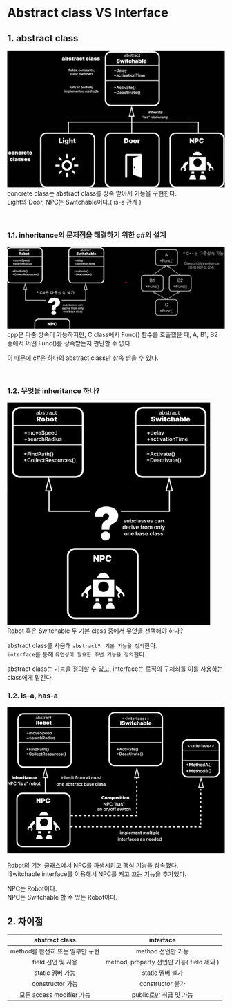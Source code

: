 # Abstract class VS Interface

## 1. abstract class
![alt text](Images/ab_interface/abstract_concrete.png)
concrete class는 abstract class를 상속 받아서 기능을 구현한다.</br>
Light와 Door, NPC는 Switchable이다.( is-a 관계 )</br>

</br>

### 1.1. inheritance의 문제점을 해결하기 위한 c#의 설계
![alt text](Images/ab_interface/inheritance_problem.png)
cpp은 다중 상속이 가능하지만, C class에서 Func() 함수를 호출했을 때, A, B1, B2 중에서 어떤 Func()를 상속받는지 판단할 수 없다.</br>

이 때문에 c#은 하나의 abstract class만 상속 받을 수 있다.</br>

</br>

### 1.2. 무엇을 inheritance 하나?
![alt text](Images/ab_interface/choice_interface_abstract.png)</br>
Robot 혹은 Switchable 두 기본 class 중에서 무엇을 선택해야 하나?</br>

abstract class를 사용해 `abstract의 기본 기능을 정의`한다.</br>
`interface`를 통해 `유연성이 필요한 주변 기능을 정의`한다.</br>

abstract class는 기능을 정의할 수 있고, interface는 로직의 구체화를 이를 사용하는 class에게 맡긴다.</br>


### 1.2. is-a, has-a
![alt text](Images/ab_interface/result_abstract_interface.png)

Robot의 기본 클래스에서 NPC를 파생시키고 핵심 기능을 상속했다.</br>
ISwitchable interface를 이용해서 NPC를 켜고 끄는 기능을 추가했다.</br>

NPC는 Robot이다.</br>
NPC는 Switchable 할 수 있는 Robot이다.</br>

## 2. 차이점
| abstract class | interface |
| :---: | :---: |
| method를 완전히 또는 일부만 구현 | method 선언만 가능 |
| field 선언 및 사용 | method, property 선언만 가능( field 제외 ) |
| static 멤버 가능 | static 멤버 불가 |
| constructor 가능 | constructor 불가 |
| 모든 access modifier 가능 | public로만 취급 및 가능 |
